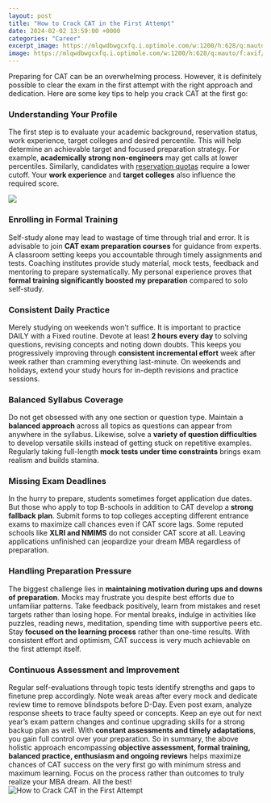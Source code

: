 ```yaml
---
layout: post
title: "How to Crack CAT in the First Attempt"
date: 2024-02-02 13:59:00 +0000
categories: "Career"
excerpt_image: https://mlqwdbwgcxfq.i.optimole.com/w:1200/h:628/q:mauto/f:avif/https://i0.wp.com/upsarkarinaukri.in/wp-content/uploads/2022/07/First-attepy-_8_.webp?fit=1200%2C628&amp;ssl=1
image: https://mlqwdbwgcxfq.i.optimole.com/w:1200/h:628/q:mauto/f:avif/https://i0.wp.com/upsarkarinaukri.in/wp-content/uploads/2022/07/First-attepy-_8_.webp?fit=1200%2C628&amp;ssl=1
---
```


Preparing for CAT can be an overwhelming process. However, it is definitely possible to clear the exam in the first attempt with the right approach and dedication. Here are some key tips to help you crack CAT at the first go:
### Understanding Your Profile
The first step is to evaluate your academic background, reservation status, work experience, target colleges and desired percentile. This will help determine an achievable target and focused preparation strategy. For example, **academically strong non-engineers** may get calls at lower percentiles. Similarly, candidates with [reservation quotas](https://yt.io.vn/collection/accardi) require a lower cutoff. Your **work experience** and **target colleges** also influence the required score.

![](https://image.prepladder.com/prepladder/2021/07/15075733/how-to-crack-CAT-2021-in-the-first-attempt-prepladder-1.png)
### Enrolling in Formal Training 
Self-study alone may lead to wastage of time through trial and error. It is advisable to join **CAT exam preparation courses** for guidance from experts. A classroom setting keeps you accountable through timely assignments and tests. Coaching institutes provide study material, mock tests, feedback and mentoring to prepare systematically. My personal experience proves that **formal training significantly boosted my preparation** compared to solo self-study.
### Consistent Daily Practice
Merely studying on weekends won't suffice. It is important to practice DAILY with a Fixed routine. Devote at least **2 hours every day** to solving questions, revising concepts and noting down doubts. This keeps you progressively improving through **consistent incremental effort** week after week rather than cramming everything last-minute. On weekends and holidays, extend your study hours for in-depth revisions and practice sessions.
### Balanced Syllabus Coverage  
Do not get obsessed with any one section or question type. Maintain a **balanced approach** across all topics as questions can appear from anywhere in the syllabus. Likewise, solve a **variety of question difficulties** to develop versatile skills instead of getting stuck on repetitive examples. Regularly taking full-length **mock tests under time constraints** brings exam realism and builds stamina.
### Missing Exam Deadlines 
In the hurry to prepare, students sometimes forget application due dates. But those who apply to top B-schools in addition to CAT develop a **strong fallback plan**. Submit forms to top colleges accepting different entrance exams to maximize call chances even if CAT score lags. Some reputed schools like **XLRI and NMIMS** do not consider CAT score at all. Leaving applications unfinished can jeopardize your dream MBA regardless of preparation.
### Handling Preparation Pressure
The biggest challenge lies in **maintaining motivation during ups and downs of preparation**. Mocks may frustrate you despite best efforts due to unfamiliar patterns. Take feedback positively, learn from mistakes and reset targets rather than losing hope. For mental breaks, indulge in activities like puzzles, reading news, meditation, spending time with supportive peers etc. Stay **focused on the learning process** rather than one-time results. With consistent effort and optimism, CAT success is very much achievable on the first attempt itself.
### Continuous Assessment and Improvement
Regular self-evaluations through topic tests identify strengths and gaps to finetune prep accordingly. Note weak areas after every mock and dedicate review time to remove blindspots before D-Day. Even post exam, analyze response sheets to trace faulty speed or concepts. Keep an eye out for next year’s exam pattern changes and continue upgrading skills for a strong backup plan as well. With **constant assessments and timely adaptations**, you gain full control over your preparation.
So in summary, the above holistic approach encompassing **objective assessment, formal training, balanced practice, enthusiasm and ongoing reviews** helps maximize chances of CAT success on the very first go with minimum stress and maximum learning. Focus on the process rather than outcomes to truly realize your MBA dream. All the best!
![How to Crack CAT in the First Attempt](https://mlqwdbwgcxfq.i.optimole.com/w:1200/h:628/q:mauto/f:avif/https://i0.wp.com/upsarkarinaukri.in/wp-content/uploads/2022/07/First-attepy-_8_.webp?fit=1200%2C628&amp;ssl=1)